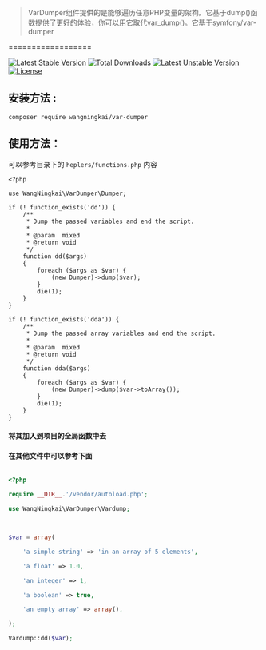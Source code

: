 > VarDumper组件提供的是能够遍历任意PHP变量的架构。它基于dump()函数提供了更好的体验，你可以用它取代var_dump()。它基于symfony/var-dumper

==================

[![Latest Stable Version](https://poser.pugx.org/wangningkai/var-dumper/v/stable)](https://packagist.org/packages/wangningkai/var-dumper)
[![Total Downloads](https://poser.pugx.org/wangningkai/var-dumper/downloads)](https://packagist.org/packages/wangningkai/var-dumper)
[![Latest Unstable Version](https://poser.pugx.org/wangningkai/var-dumper/v/unstable)](https://packagist.org/packages/wangningkai/var-dumper)
[![License](https://poser.pugx.org/wangningkai/var-dumper/license)](https://packagist.org/packages/wangningkai/var-dumper)

## 安装方法 :

    composer require wangningkai/var-dumper

## 使用方法：

可以参考目录下的 `heplers/functions.php` 内容



    <?php

    use WangNingkai\VarDumper\Dumper;

    if (! function_exists('dd')) {
        /**
         * Dump the passed variables and end the script.
         *
         * @param  mixed
         * @return void
         */
        function dd($args)
        {
            foreach ($args as $var) {
                (new Dumper)->dump($var);
            }
            die(1);
        }
    }
    
    if (! function_exists('dda')) {
        /**
         * Dump the passed array variables and end the script.
         *
         * @param  mixed
         * @return void
         */
        function dda($args)
        {
            foreach ($args as $var) {
                (new Dumper)->dump($var->toArray());
            }
            die(1);
        }
    }

#### 将其加入到项目的全局函数中去

#### 在其他文件中可以参考下面

```php

<?php

require __DIR__.'/vendor/autoload.php';

use WangNingkai\VarDumper\Vardump;



$var = array(

    'a simple string' => 'in an array of 5 elements',

    'a float' => 1.0,

    'an integer' => 1,

    'a boolean' => true,

    'an empty array' => array(),

);

Vardump::dd($var);

```
